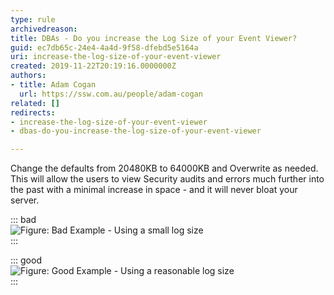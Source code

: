 ```yaml
---
type: rule
archivedreason: 
title: DBAs - Do you increase the Log Size of your Event Viewer?
guid: ec7db65c-24e4-4a4d-9f58-dfebd5e5164a
uri: increase-the-log-size-of-your-event-viewer
created: 2019-11-22T20:19:16.0000000Z
authors:
- title: Adam Cogan
  url: https://ssw.com.au/people/adam-cogan
related: []
redirects:
- increase-the-log-size-of-your-event-viewer
- dbas-do-you-increase-the-log-size-of-your-event-viewer

---
```


Change the defaults from 20480KB to 64000KB and Overwrite as needed. This will allow the users to view Security audits and errors much further into the past with a minimal increase in space - and it will never bloat your server.

<!--endintro-->


::: bad  
![Figure: Bad Example - Using a small log size](EventViewer\_BadSmallLogSize.png)  
:::


::: good  
![Figure: Good Example - Using a reasonable log size](EventViewer\_GoodReasonableLogSize.png)  
:::
